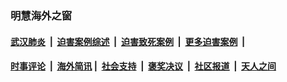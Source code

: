 
### 明慧海外之窗

####  [武汉肺炎](indexes/365.md?t=01101100) &nbsp;|&nbsp;  [迫害案例综述](indexes/328.md?t=01101100) &nbsp;|&nbsp; [迫害致死案例](indexes/277.md?t=01101100)  &nbsp;|&nbsp; [更多迫害案例](indexes/81.md?t=01101100)  &nbsp;|&nbsp; 
####  [时事评论](indexes/251.md?t=01101100) &nbsp;|&nbsp; [海外简讯](indexes/245.md?t=01101100)&nbsp;|&nbsp;  [社会支持](indexes/140.md?t=01101100) &nbsp;|&nbsp; [褒奖决议](indexes/282.md?t=01101100) &nbsp;|&nbsp; [社区报道](indexes/91.md?t=01101100)  &nbsp;|&nbsp; [天人之间](indexes/78.md?t=01101100) 

